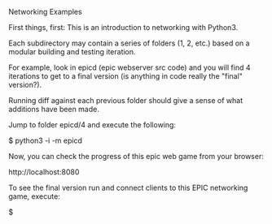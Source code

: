 Networking Examples

First things, first: This is an introduction to networking with Python3.

Each subdirectory may contain a series of folders (1, 2, etc.) based on a modular building and testing iteration.

For example, look in epicd (epic webserver src code) and you will find 4 iterations to get to a final version (is anything in code really the "final" version?).

Running diff against each previous folder should give a sense of what additions have been made.

Jump to folder epicd/4 and execute the following:

  $ python3 -i -m epicd

Now, you can check the progress of this epic web game from your browser:

  http://localhost:8080
  
To see the final version run and connect clients to this EPIC networking game, execute:

  $ 
